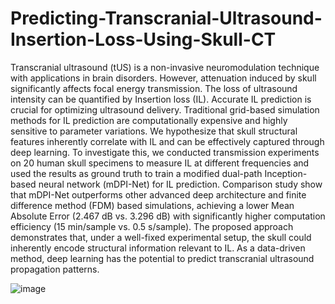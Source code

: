 # Predicting-Transcranial-Ultrasound-Insertion-Loss-Using-Skull-CT

Transcranial ultrasound (tUS) is a non-invasive neuromodulation technique with applications in brain disorders. However, attenuation induced by skull significantly affects focal energy transmission. The loss of ultrasound intensity can be quantified by Insertion loss (IL). Accurate IL prediction is crucial for optimizing ultrasound delivery. Traditional grid-based simulation methods for IL prediction are computationally expensive and highly sensitive to parameter variations. We hypothesize that skull structural features inherently correlate with IL and can be effectively captured through deep learning. To investigate this, we conducted transmission experiments on 20 human skull specimens to measure IL at different frequencies and used the results as ground truth to train a modified dual-path Inception-based neural network (mDPI-Net) for IL prediction. Comparison study show that mDPI-Net outperforms other advanced deep architecture and finite difference method (FDM) based simulations, achieving a lower Mean Absolute Error (2.467 dB vs. 3.296 dB) with significantly higher computation efficiency (15 min/sample vs. 0.5 s/sample). The proposed approach demonstrates that, under a well-fixed experimental setup, the skull could inherently encode structural information relevant to IL. As a data-driven method, deep learning has the potential to predict transcranial ultrasound propagation patterns.

![image](https://github.com/user-attachments/assets/0ae67070-b70f-47c1-91c4-03537cc3f768)

